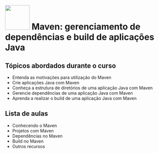<h1>
  <img src="https://www.alura.com.br/assets/api/cursos/maven-gerenciamento-dependencias-build-aplicacoes-java.svg" height="80" width="80">
  Maven: gerenciamento de dependências e build de aplicações Java
  </br>
</h1>

## Tópicos abordados durante o curso

* Entenda as motivações para utilização do Maven
* Crie aplicações Java com Maven
* Conheça a estrutura de diretórios de uma aplicação Java com Maven
* Gerencie dependências de uma aplicação Java com Maven
* Aprenda a realizar o build de uma aplicação Java com Maven

## Lista de aulas

* Conhecendo o Maven
* Projetos com Maven
* Dependências no Maven
* Build no Maven
* Outros recursos
